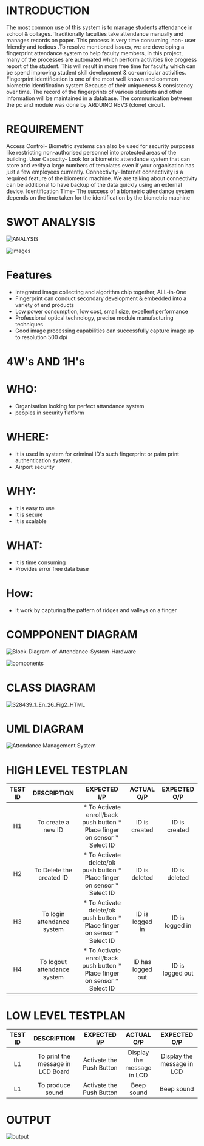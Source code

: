 # **INTRODUCTION**

The most common use of this system is to manage students attendance in school & collages. Traditionally faculties take attendance manually and manages records on paper. This process is very time consuming, non- user friendly and tedious .To resolve mentioned issues, we are developing a fingerprint attendance system to help faculty members, in this project, many of the processes are automated which perform activities like progress report of the student. This will result in more free time for faculty which can be spend improving student skill development & co-curricular activities.
Fingerprint identification is one of the most well known and common biometric identification system Because of their uniqueness & consistency over time. The record of the fingerprints of various students and other information will be maintained in a database. The communication between the pc and module was done by ARDUINO REV3 (clone) circuit.
# **REQUIREMENT**

Access Control- Biometric systems can also be used for security purposes like restricting non-authorised personnel into protected areas of the building.
User Capacity- Look for a biometric attendance system that can store and verify a large numbers of templates even if your organisation has just a few employees currently.
Connectivity- Internet connectivity is a required feature of the biometric machine. We are talking about connectivity can be additional to have backup of the data quickly using an external device.
Identification Time- The success of a biometric attendance system depends on the time taken for the identification by the biometric machine

# **SWOT ANALYSIS**
![ANALYSIS](https://user-images.githubusercontent.com/94214304/142988505-57b176b3-0d84-421e-9ffc-e7bff48a7574.jpg)

![images](https://user-images.githubusercontent.com/94214304/143183095-eb726e3e-202c-405e-9f01-e5a837bb9db3.jpeg)

# **Features**
* Integrated image collecting and algorithm chip together, ALL-in-One
* Fingerprint can conduct secondary development & embedded into a variety of end products
* Low power consumption, low cost, small size, excellent performance
* Professional optical technology, precise module manufacturing techniques
* Good image processing capabilities can successfully capture image up to resolution 500 dpi


# **4W's AND 1H's**

# **WHO**:
* Organisation looking for perfect attandance system
* peoples in security flatform

# **WHERE**:
* It is used in system for criminal ID's such fingerprint or palm print authentication system.
* Airport security

# **WHY**:
* It is easy to use
* It is secure
* It is scalable

# **WHAT**:
* It is time consuming
* Provides error free data base

# **How**:
* It work by capturing the pattern of ridges and valleys on a finger

# **COMPPONENT DIAGRAM**

![Block-Diagram-of-Attendance-System-Hardware](https://user-images.githubusercontent.com/94214304/143205421-d7d1fbe6-9f28-4b23-a111-bfc2974ed977.png)

![components](https://user-images.githubusercontent.com/94214304/143201499-84b633af-41e6-41c8-ad7e-62efae975e16.png)

# **CLASS DIAGRAM**

![328439_1_En_26_Fig2_HTML](https://user-images.githubusercontent.com/94214304/143255050-51d5ba70-0f32-46cd-8328-96df68ddd17b.gif)

# **UML DIAGRAM**

![Attendance Management System](https://user-images.githubusercontent.com/94214304/143255964-3bc41c79-e959-464c-9633-191fed1655a1.jpg)

# **HIGH LEVEL TESTPLAN**

| **TEST ID** | **DESCRIPTION** | **EXPECTED I/P** | **ACTUAL O/P** | **EXPECTED O/P** |
| :------------:  | :------------------: | :------------------: | :-----------------: | :-------------------: |
| H1               | To create a new ID | * To Activate enroll/back push button * Place finger on sensor * Select ID | ID is created | ID is created |
| H2               | To Delete the created ID | * To Activate delete/ok push button * Place finger on sensor  * Select ID | ID is deleted | ID is deleted |
| H3               | To login attendance system | * To Activate delete/ok push button * Place finger on sensor  * Select ID | ID is logged in | ID is logged in |
| H4               | To logout attendance system | * To Activate enroll/back push button * Place finger on sensor * Select ID | ID has logged out | ID is logged out |















# **LOW LEVEL TESTPLAN**
| **TEST ID** | **DESCRIPTION** | **EXPECTED I/P** | **ACTUAL O/P** | **EXPECTED O/P** |
| :------------:  | :------------------: | :------------------: | :-----------------: | :-------------------: |
|L1                  | To print the message in LCD Board | Activate the Push Button | Display the message in LCD | Display the message in LCD |
|L1                  | To produce sound | Activate the Push Button | Beep sound | Beep sound |



# **OUTPUT**
![output](https://user-images.githubusercontent.com/94214304/143258826-3fbd670a-8b63-470b-9e47-664c16867b2a.jpg)

